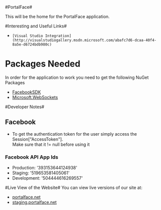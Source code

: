 #PortalFace#

This will be the home for the PortalFace application.


#Interesting and Useful Links#

*     [Visual Studio Integration](http://visualstudiogallery.msdn.microsoft.com/abafc7d6-dcaa-40f4-8a5e-d6724bdb980c)

# Packages Needed #
In order for the application to work you need to get the following NuGet Packages

*    [FacebookSDK](http://nuget.org/packages/Facebook/)
*    [Microsoft.WebSockets](http://nuget.org/packages/Microsoft.WebSockets)

#Developer Notes#

## Facebook ##
*    To get the authentication token for the user simply access the Session["AccessToken"].   
        Make sure that it != null before using it

### Facebook API App Ids ###
*    Production: 	'393153644124938'  
*    Staging: 		'519653581405061'  
*    Development: 	'504444616269557'  



#Live View of the Website#
You can view live versions of our site at:  
*    [portalface.net](http://portalface.net)
*    [staging.portalface.net](http://staging.portalface.net)


